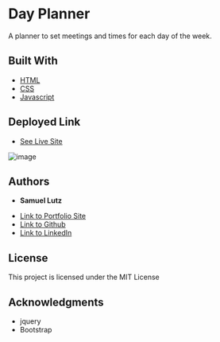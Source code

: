 # Day Planner

A planner to set meetings and times for each day of the week.

## Built With

* [HTML](https://developer.mozilla.org/en-US/docs/Web/HTML)
* [CSS](https://developer.mozilla.org/en-US/docs/Web/CSS)
* [Javascript](https://developer.mozilla.org/en-US/docs/Web/JavaScript)

## Deployed Link

* [See Live Site](https://samuellutz.github.io/day-planner/)

![image](https://user-images.githubusercontent.com/91674571/148427905-18f811f3-5ceb-4bc5-b3fa-c21794cb6933.png)


## Authors

* **Samuel Lutz** 

- [Link to Portfolio Site](#)
- [Link to Github](https://github.com/samuellutz)
- [Link to LinkedIn](https://www.linkedin.com/in/samuel-lutz-77138020b/)

## License

This project is licensed under the MIT License 

## Acknowledgments

* jquery
* Bootstrap
